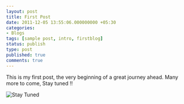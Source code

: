 ```yaml
---
layout: post
title: First Post
date: 2011-12-05 13:55:06.000000000 +05:30
categories:
- Blogs
tags: [sample post, intro, firstblog]
status: publish
type: post
published: true 
comments: true
---
```

<p>This is my first post, the very beginning of a great journey ahead. Many more to come, Stay tuned !!</p>
<p><img src="{{ site.url }}/images/{{ site.stay_tuned }}" alt="Stay Tuned"/></a></p>

